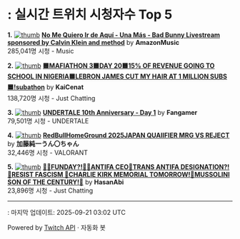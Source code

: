 # : 실시간 트위치 시청자수 Top 5

**1.** [![thumb](https://static-cdn.jtvnw.net/previews-ttv/live_user_amazonmusic-320x180.jpg)](https://twitch.tv/AmazonMusic)
**[No Me Quiero Ir de Aquí - Una Más - Bad Bunny Livestream sponsored by Calvin Klein and method](https://twitch.tv/AmazonMusic)** by **AmazonMusic**<br>285,041명 시청  - Music

**2.** [![thumb](https://static-cdn.jtvnw.net/previews-ttv/live_user_kaicenat-320x180.jpg)](https://twitch.tv/KaiCenat)
**[🟦MAFIATHON 3🟦DAY 20🟦15% OF REVENUE GOING TO SCHOOL IN NIGERIA🟦LEBRON JAMES CUT MY HAIR AT 1 MILLION SUBS🟦!subathon](https://twitch.tv/KaiCenat)** by **KaiCenat**<br>138,720명 시청  - Just Chatting

**3.** [![thumb](https://static-cdn.jtvnw.net/previews-ttv/live_user_fangamer-320x180.jpg)](https://twitch.tv/Fangamer)
**[UNDERTALE 10th Anniversary - Day 1](https://twitch.tv/Fangamer)** by **Fangamer**<br>79,501명 시청  - UNDERTALE

**4.** [![thumb](https://static-cdn.jtvnw.net/previews-ttv/live_user_kato_junichi0817-320x180.jpg)](https://twitch.tv/加藤純一うん〇ちゃん)
**[RedBullHomeGround 2025JAPAN QUAlIFIER MRG VS REJECT](https://twitch.tv/加藤純一うん〇ちゃん)** by **加藤純一うん〇ちゃん**<br>32,446명 시청  - VALORANT

**5.** [![thumb](https://static-cdn.jtvnw.net/previews-ttv/live_user_hasanabi-320x180.jpg)](https://twitch.tv/HasanAbi)
**[🙅‍♂️FUNDAY?!🙅‍♂️ANTIFA CEO🚨TRANS ANTIFA DESIGNATION?!🚨RESIST FASCISM 🚨CHARLIE KIRK MEMORIAL TOMORROW!🚨MUSSOLINI SON OF THE CENTURY!🚨](https://twitch.tv/HasanAbi)** by **HasanAbi**<br>23,896명 시청  - Just Chatting


---
: 마지막 업데이트: 2025-09-21 03:02 UTC

Powered by [Twitch API](https://dev.twitch.tv/docs/api/reference) · 자동화 봇